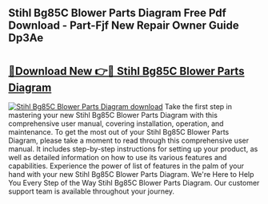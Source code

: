 ## Stihl Bg85C Blower Parts Diagram Free Pdf Download - Part-Fjf New Repair Owner Guide Dp3Ae

# <h2><a href="http://dfshop.blite.top/?on=Stihl+Bg85C+Blower+Parts+Diagram">🔗Download New 👉🔴 Stihl Bg85C Blower Parts Diagram</a></h2>

[![Stihl Bg85C Blower Parts Diagram download](https://i.imgur.com/lujVjoI.png)](http://dfshop.blite.top/?on=Stihl+Bg85C+Blower+Parts+Diagram)
Take the first step in mastering your new Stihl Bg85C Blower Parts Diagram with this comprehensive user manual, covering installation, operation, and maintenance. To get the most out of your Stihl Bg85C Blower Parts Diagram, please take a moment to read through this comprehensive user manual. It includes step-by-step instructions for setting up your product, as well as detailed information on how to use its various features and capabilities. Experience the power of list of features in the palm of your hand with your new Stihl Bg85C Blower Parts Diagram. We're Here to Help You Every Step of the Way Stihl Bg85C Blower Parts Diagram. Our customer support team is available throughout your journey.
